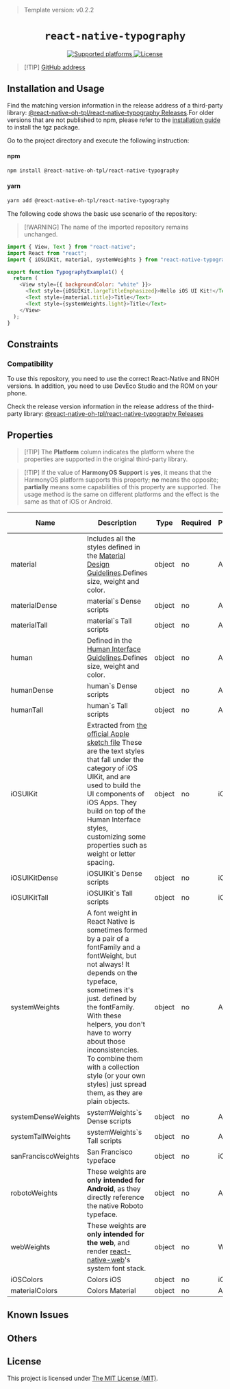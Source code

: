 > Template version: v0.2.2

<p align="center">
  <h1 align="center"> <code>react-native-typography</code> </h1>
</p>
<p align="center">
    <a href="https://github.com/hectahertz/react-native-typography">
        <img src="https://img.shields.io/badge/platforms-android%20|%20ios%20|%20harmony%20-lightgrey.svg" alt="Supported platforms" />
    </a>
    <a href="https://github.com/hectahertz/react-native-typography/blob/master/LICENSE">
        <img src="https://img.shields.io/badge/license-MIT-green.svg" alt="License" />
    </a>
</p>

> [!TIP] [ GitHub address](https://github.com/react-native-oh-library/react-native-typography)

## Installation and Usage

Find the matching version information in the release address of a third-party library: [@react-native-oh-tpl/react-native-typography Releases](https://github.com/react-native-oh-library/react-native-typography/releases).For older versions that are not published to npm, please refer to the [installation guide](/en/tgz-usage-en.md) to install the tgz package.

Go to the project directory and execute the following instruction:



<!-- tabs:start -->

#### **npm**

```bash
npm install @react-native-oh-tpl/react-native-typography
```

#### **yarn**

```bash
yarn add @react-native-oh-tpl/react-native-typography
```

<!-- tabs:end -->

The following code shows the basic use scenario of the repository:

> [!WARNING] The name of the imported repository remains unchanged.

```js
import { View, Text } from "react-native";
import React from "react";
import { iOSUIKit, material, systemWeights } from "react-native-typography";

export function TypographyExample1() {
  return (
    <View style={{ backgroundColor: "white" }}>
      <Text style={iOSUIKit.largeTitleEmphasized}>Hello iOS UI Kit!</Text>
      <Text style={material.title}>Title</Text>
      <Text style={systemWeights.light}>Title</Text>
    </View>
  );
}
```

## Constraints

### Compatibility

To use this repository, you need to use the correct React-Native and RNOH versions. In addition, you need to use DevEco Studio and the ROM on your phone.

Check the release version information in the release address of the third-party library: [@react-native-oh-tpl/react-native-typography Releases](https://github.com/react-native-oh-library/react-native-typography/releases)

## Properties

> [!TIP] The **Platform** column indicates the platform where the properties are supported in the original third-party library.

> [!TIP] If the value of **HarmonyOS Support** is **yes**, it means that the HarmonyOS platform supports this property; **no** means the opposite; **partially** means some capabilities of this property are supported. The usage method is the same on different platforms and the effect is the same as that of iOS or Android.

| Name                | Description                                                                                                                                                                                                                                                                                                                                                                  | Type   | Required | Platform | HarmonyOS Support |
| ------------------- | ---------------------------------------------------------------------------------------------------------------------------------------------------------------------------------------------------------------------------------------------------------------------------------------------------------------------------------------------------------------------------- | ------ | -------- | -------- | ----------------- |
| material            | Includes all the styles defined in the [Material Design Guidelines](https://material.io/guidelines/style/typography.html#typography-styles).Defines size, weight and color.                                                                                                                                                                                                  | object | no       | All      | yes               |
| materialDense       | material`s Dense scripts                                                                                                                                                                                                                                                                                                                                                     | object | no       | All      | yes               |
| materialTall        | material`s Tall scripts                                                                                                                                                                                                                                                                                                                                                      | object | no       | All      | yes               |
| human               | Defined in the [Human Interface Guidelines](https://developer.apple.com/ios/human-interface-guidelines/visual-design/typography/).Defines size, weight and color.                                                                                                                                                                                                            | object | no       | All      | yes               |
| humanDense          | human`s Dense scripts                                                                                                                                                                                                                                                                                                                                                        | object | no       | All      | yes               |
| humanTall           | human`s Tall scripts                                                                                                                                                                                                                                                                                                                                                         | object | no       | All      | yes               |
| iOSUIKit            | Extracted from [the official Apple sketch file](https://developer.apple.com/design/resources/) These are the text styles that fall under the category of iOS UIKit, and are used to build the UI components of iOS Apps. They build on top of the Human Interface styles, customizing some properties such as weight or letter spacing.                                      | object | no       | iOS      | yes               |
| iOSUIKitDense       | iOSUIKit`s Dense scripts                                                                                                                                                                                                                                                                                                                                                     | object | no       | iOS      | yes               |
| iOSUIKitTall        | iOSUIKit`s Tall scripts                                                                                                                                                                                                                                                                                                                                                      | object | no       | iOS      | yes               |
| systemWeights       | A font weight in React Native is sometimes formed by a pair of a fontFamily and a fontWeight, but not always! It depends on the typeface, sometimes it's just. defined by the fontFamily. With these helpers, you don't have to worry about those inconsistencies. To combine them with a collection style (or your own styles) just spread them, as they are plain objects. | object | no       | All      | yes               |
| systemDenseWeights  | systemWeights`s Dense scripts                                                                                                                                                                                                                                                                                                                                                | object | no       | All      | yes               |
| systemTallWeights   | systemWeights`s Tall scripts                                                                                                                                                                                                                                                                                                                                                 | object | no       | All      | yes               |
| sanFranciscoWeights | San Francisco typeface                                                                                                                                                                                                                                                                                                                                                       | object | no       | iOS      | yes               |
| robotoWeights       | These weights are **only intended for Android**, as they directly reference the native Roboto typeface.                                                                                                                                                                                                                                                                      | object | no       | Android  | yes               |
| webWeights          | These weights are **only intended for the web**, and render [react-native-web](https://github.com/necolas/react-native-web)'s system font stack.                                                                                                                                                                                                                             | object | no       | Web      | yes               |
| iOSColors           | Colors iOS                                                                                                                                                                                                                                                                                                                                                                   | object | no       | iOS      | yes               |
| materialColors      | Colors Material                                                                                                                                                                                                                                                                                                                                                              | object | no       | All      | yes               |

## Known Issues

## Others

## License

This project is licensed under [The MIT License (MIT)](https://github.com/hectahertz/react-native-typography/blob/master/LICENSE).
